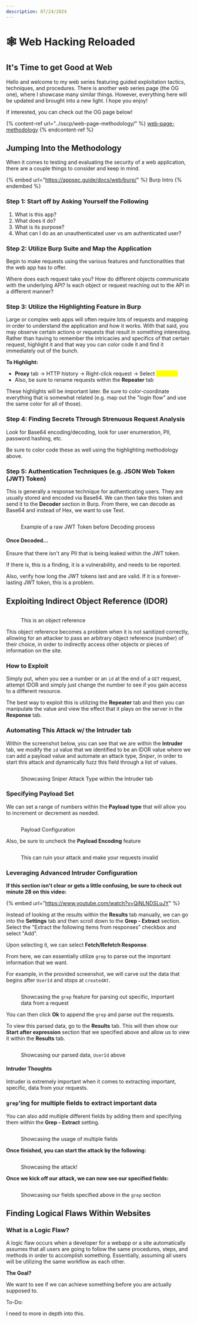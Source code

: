 ```yaml
---
description: 07/24/2024
---
```


# 🕸️ Web Hacking Reloaded

## It's Time to get Good at Web

Hello and welcome to my web series featuring guided exploitation tactics, techniques, and procedures. There is another web series page (the OG one), where I showcase many similar things. However, everything here will be updated and brought into a new light. I hope you enjoy!

If interested, you can check out the OG page below!

{% content-ref url="../oscp/web-page-methodology/" %}
[web-page-methodology](../oscp/web-page-methodology/)
{% endcontent-ref %}

## Jumping Into the Methodology

When it comes to testing and evaluating the security of a web application, there are a couple things to consider and keep in mind.&#x20;

{% embed url="https://appsec.guide/docs/web/burp/" %}
Burp Intro
{% endembed %}

### Step 1: Start off by Asking Yourself the Following

1. What is this app?
2. What does it do?
3. What is its purpose?
4. What can I do as an unauthenticated user vs am authenticated user?

### Step 2: Utilize Burp Suite and Map the Application

Begin to make requests using the various features and functionalities that the web app has to offer.&#x20;

Where does each request take you? How do different objects communicate with the underlying API? Is each object or request reaching out to the API in a different manner?

### Step 3: Utilize the Highlighting Feature in Burp

Large or complex web apps will often require lots of requests and mapping in order to understand the application and how it works. With that said, you may observe certain actions or requests that result in something interesting. Rather than having to remember the intricacies and specifics of that certain request, highlight it and that way you can color code it and find it immediately out of the bunch.

**To Highlight:**

* **Proxy** tab -> HTTP history -> Right-click request -> Select <mark style="color:yellow;">Highlight</mark>
* Also, be sure to rename requests within the **Repeater** tab

These highlights will be important later. Be sure to color-coordinate everything that is somewhat related (e.g. map out the "login flow" and use the same color for all of those).

### Step 4: Finding Secrets Through Strenuous Request Analysis

Look for Base64 encoding/decoding, look for user enumeration, PII, password hashing, etc.

Be sure to color code these as well using the highlighting methodology above.&#x20;

### Step 5: Authentication Techniques (e.g. JSON Web Token (JWT) Token)

This is generally a response technique for authenticating users. They are usually stored and encoded via Base64. We can then take this token and send it to the **Decoder** section in Burp. From there, we can decode as Base64 and instead of Hex, we want to use Text.

<figure><img src="../.gitbook/assets/image (223).png" alt=""><figcaption><p>Example of a raw JWT Token before Decoding process</p></figcaption></figure>

#### Once Decoded...

Ensure that there isn't any PII that is being leaked within the JWT token.&#x20;

If there is, this is a finding, it is a vulnerability, and needs to be reported.

Also, verify how long the JWT tokens last and are valid. If it is a forever-lasting JWT token, this is a problem.&#x20;

## Exploiting Indirect Object Reference (IDOR)

<figure><img src="../.gitbook/assets/image (224).png" alt=""><figcaption><p>This is an object reference</p></figcaption></figure>

This object reference becomes a problem when it is not sanitized correctly, allowing for an attacker to pass an arbitrary object reference (number) of their choice, in order to indirectly access other objects or pieces of information on the site.&#x20;

### How to Exploit

Simply put, when you see a number or an `id` at the end of a `GET` request, attempt IDOR and simply just change the number to see if you gain access to a different resource.&#x20;

The best way to exploit this is utilizing the **Repeater** tab and then you can manipulate the value and view the effect that it plays on the server in the **Response** tab.

### Automating This Attack w/ the Intruder tab

Within the screenshot below, you can see that we are within the **Intruder** tab, we modify the `id` value that we identified to be an IDOR value where we can add a payload value and automate an attack type, _Sniper_, in order to start this attack and dynamically fuzz this field through a list of values.&#x20;

<figure><img src="../.gitbook/assets/image (225).png" alt=""><figcaption><p>Showcasing Sniper Attack Type within the Intruder tab</p></figcaption></figure>

### Specifying Payload Set

We can set a range of numbers within the **Payload type** that will allow you to increment or decrement as needed.

<figure><img src="../.gitbook/assets/image (226).png" alt=""><figcaption><p>Payload Configuration</p></figcaption></figure>

Also, be sure to uncheck the **Payload Encoding** feature

<figure><img src="../.gitbook/assets/image (227).png" alt=""><figcaption><p>This can ruin your attack and make your requests invalid</p></figcaption></figure>

### Leveraging Advanced Intruder Configuration

**If this section isn't clear or gets a little confusing, be sure to check out minute 28 on this video:**

{% embed url="https://www.youtube.com/watch?v=QiNLNDSLuJY" %}

Instead of looking at the results within the **Results** tab manually, we can go into the **Settings** tab and then scroll down to the **Grep - Extract** section. Select the "Extract the following items from responses" checkbox and select "Add".

Upon selecting it, we can select **Fetch/Refetch Response**.&#x20;

From here, we can essentially utilize `grep` to parse out the important information that we want.

For example, in the provided screenshot, we will carve out the data that begins after `UserId` and stops at `createdAt`.&#x20;

<figure><img src="../.gitbook/assets/image (1) (1) (1) (1) (1) (1) (1) (1) (1) (1) (1) (1) (1).png" alt=""><figcaption><p>Showcasing the <code>grep</code> feature for parsing out specific, important data from a request</p></figcaption></figure>

You can then click **Ok** to append the `grep` and parse out the requests.

To view this parsed data, go to the **Results** tab. This will then show our **Start after expression** section that we specified above and allow us to view it within the **Results** tab.

<figure><img src="../.gitbook/assets/image (1) (1) (1) (1) (1) (1) (1) (1) (1) (1) (1) (1) (1) (1).png" alt=""><figcaption><p>Showcasing our parsed data, <code>UserId</code> above</p></figcaption></figure>

#### Intruder Thoughts

Intruder is extremely important when it comes to extracting important, specific, data from your requests.

### `grep`'ing for multiple fields to extract important data

You can also add multiple different fields by adding them and specifying them within the **Grep - Extract** setting.

<figure><img src="../.gitbook/assets/image (2) (1) (1) (1) (1) (1) (1) (1) (1) (1) (1) (1) (1).png" alt=""><figcaption><p>Showcasing the usage of multiple fields</p></figcaption></figure>

**Once finished, you can start the attack by the following:**

<figure><img src="../.gitbook/assets/image (3) (1) (1) (1) (1) (1) (1) (1) (1) (1) (1) (1) (1).png" alt=""><figcaption><p>Showcasing the attack!</p></figcaption></figure>

**Once we kick off our attack, we can now see our specified fields:**

<figure><img src="../.gitbook/assets/image (4) (1) (1) (1) (1) (1) (1) (1) (1) (1) (1) (1) (1).png" alt=""><figcaption><p>Showcasing our fields specified above in the <code>grep</code> section</p></figcaption></figure>

## Finding Logical Flaws Within Websites

### What is a Logic Flaw?

A logic flaw occurs when a developer for a webapp or a site automatically assumes that all users are going to follow the same procedures, steps, and methods in order to accomplish something. Essentially, assuming all users will be utilizing the same workflow as each other.&#x20;

**The Goal?**

We want to see if we can achieve something before you are actually supposed to.

To-Do:

I need to more in depth into this.
